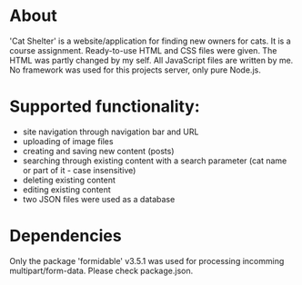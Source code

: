 # About
'Cat Shelter' is a website/application for finding new owners for cats. It is a course assignment. Ready-to-use HTML and CSS files were given. The HTML was partly changed by my self. All JavaScript files are written by me. No framework was used for this projects server, only pure Node.js. 

# Supported functionality:
- site navigation through navigation bar and URL
- uploading of image files
- creating and saving new content (posts)
- searching through existing content with a search parameter (cat name or part of it - case insensitive)
- deleting existing content
- editing existing content
- two JSON files were used as a database

# Dependencies
Only the package 'formidable' v3.5.1 was used for processing incomming multipart/form-data. 
Please check package.json.
